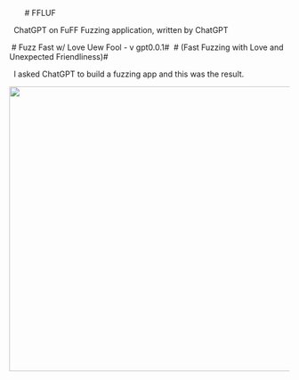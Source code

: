 &nbsp;&nbsp;&nbsp;&nbsp;&nbsp;&nbsp;  # FFLUF

&nbsp;  ChatGPT on FuFF Fuzzing application, written by ChatGPT

&nbsp;# Fuzz Fast w/ Love Uew Fool - v gpt0.0.1#
&nbsp;# (Fast Fuzzing with Love and Unexpected Friendliness)#

&nbsp;&nbsp;I asked ChatGPT to build a fuzzing app and this was the result. 

<img src="https://images.pexels.com/photos/2007647/pexels-photo-2007647.jpeg?auto=compress&cs=tinysrgb&w=1260&h=750&dpr=2" height="512 " width="512"/>


